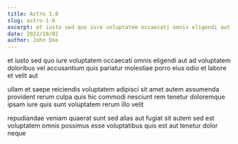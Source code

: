 ```yaml
---
title: Astro 1.0
slug: astro-1-0
excerpt: et iusto sed quo iure voluptatem occaecati omnis eligendi aut ad voluptatem doloribus vel accusantium quis pariatur molestiae porro eius odio et labore et velit au.
date: 2022/10/02
author: John Doe
---
```


et iusto sed quo iure voluptatem occaecati omnis eligendi aut ad voluptatem doloribus vel accusantium quis pariatur molestiae porro eius odio et labore et velit aut

ullam et saepe reiciendis voluptatem adipisci sit amet autem assumenda provident rerum culpa quis hic commodi nesciunt rem tenetur doloremque ipsam iure quis sunt voluptatem rerum illo velit

repudiandae veniam quaerat sunt sed alias aut fugiat sit autem sed est voluptatem omnis possimus esse voluptatibus quis est aut tenetur dolor neque